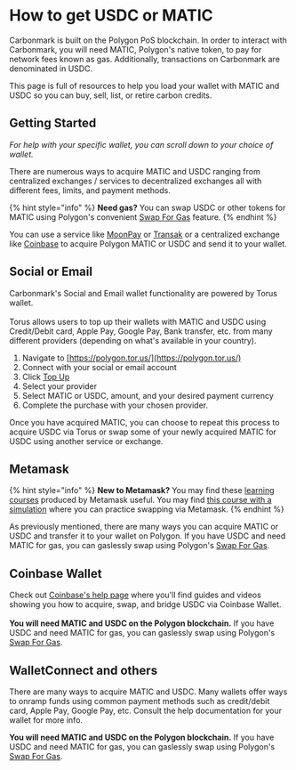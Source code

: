 # How to get USDC or MATIC

Carbonmark is built on the Polygon PoS blockchain. In order to interact with Carbonmark, you will need MATIC, Polygon's native token, to pay for network fees known as gas. Additionally, transactions on Carbonmark are denominated in USDC.

This page is full of resources to help you load your wallet with MATIC and USDC so you can buy, sell, list, or retire carbon credits.

## Getting Started

_For help with your specific wallet, you can scroll down to your choice of wallet._

There are numerous ways to acquire MATIC and USDC ranging from centralized exchanges / services to decentralized exchanges all with different fees, limits, and payment methods.

{% hint style="info" %}
**Need gas?** You can swap USDC or other tokens for MATIC using Polygon's convenient [Swap For Gas](https://wallet.polygon.technology/polygon/gas-swap) feature.
{% endhint %}

You can use a service like [MoonPay](https://www.moonpay.com/buy/matic) or [Transak](https://global.transak.com/?fiatCurrency=EUR\&network=polygon\&cryptoCurrencyCode=MATIC) or a centralized exchange like [Coinbase](https://www.coinbase.com/) to acquire Polygon MATIC or USDC and send it to your wallet.&#x20;

## Social or Email

Carbonmark's Social and Email wallet functionality are powered by Torus wallet. \
\
Torus allows users to top up their wallets with MATIC and USDC using Credit/Debit card, Apple Pay, Google Pay, Bank transfer, etc. from many different providers (depending on what's available in your country).

1. Navigate to [https://polygon.tor.us/](https://polygon.tor.us/)
2. Connect with your social or email account
3. Click [Top Up](https://polygon.tor.us/wallet/topup)
4. Select your provider
5. Select MATIC or USDC, amount, and your desired payment currency
6. Complete the purchase with your chosen provider.

Once you have acquired MATIC, you can choose to repeat this process to acquire USDC via Torus or swap some of your newly acquired MATIC for USDC using another service or exchange.&#x20;

## Metamask

{% hint style="info" %}
**New to Metamask?** You may find these [learning courses](https://learn.metamask.io/) produced by Metamask useful. You may find [this course with a simulation](https://learn.metamask.io/lessons/finance-decentralized) where you can practice swapping via Metamask.
{% endhint %}

As previously mentioned, there are many ways you can acquire MATIC or USDC and transfer it to your wallet on Polygon. If you have USDC and need MATIC for gas, you can gaslessly swap using Polygon's [Swap For Gas](https://wallet.polygon.technology/polygon/gas-swap).

## Coinbase Wallet

Check out [Coinbase's help page](https://help.coinbase.com/en/wallet/managing-account/usdc-coinbase-wallet) where you'll find guides and videos showing you how to acquire, swap, and bridge USDC via Coinbase Wallet.\
\
**You will need MATIC and USDC on the Polygon blockchain.** If you have USDC and need MATIC for gas, you can gaslessly swap using Polygon's [Swap For Gas](https://wallet.polygon.technology/polygon/gas-swap).

## WalletConnect and others

There are many ways to acquire MATIC and USDC. Many wallets offer ways to onramp funds using common payment methods such as credit/debit card, Apple Pay, Google Pay, etc. Consult the help documentation for your wallet for more info.

**You will need MATIC and USDC on the Polygon blockchain.** If you have USDC and need MATIC for gas, you can gaslessly swap using Polygon's [Swap For Gas](https://wallet.polygon.technology/polygon/gas-swap).

